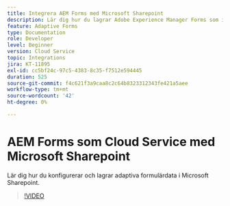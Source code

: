 ```yaml
---
title: Integrera AEM Forms med Microsoft Sharepoint
description: Lär dig hur du lagrar Adobe Experience Manager Forms som inskickade Cloud Service i Microsoft Sharepoint
feature: Adaptive Forms
type: Documentation
role: Developer
level: Beginner
version: Cloud Service
topic: Integrations
jira: KT-11895
exl-id: cc5bf24c-97c5-4383-8c35-f7512e594445
duration: 525
source-git-commit: f4c621f3a9caa8c2c64b8323312343fe421a5aee
workflow-type: tm+mt
source-wordcount: '42'
ht-degree: 0%

---
```


# AEM Forms som Cloud Service med Microsoft Sharepoint

Lär dig hur du konfigurerar och lagrar adaptiva formulärdata i Microsoft Sharepoint.

>[!VIDEO](https://video.tv.adobe.com/v/3415793/?quality=12&learn=on)
